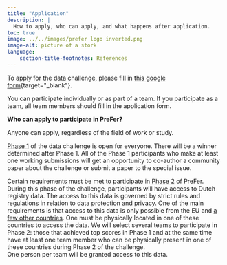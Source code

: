 ```yaml
---
title: "Application"
description: |
  How to apply, who can apply, and what happens after application.
toc: true
image: ../../images/prefer logo inverted.png
image-alt: picture of a stork
language: 
    section-title-footnotes: References
---
```


To apply for the data challenge, please fill in [this google form](https://forms.gle/cxc7U24n5ox7A1vu7){target="_blank"}. 

You can participate individually or as part of a team. If you participate as a team, all team members should fill in the application form.

__Who can apply to participate in PreFer?__  

Anyone can apply, regardless of the field of work or study.  

[Phase 1](/details/overview/3phases.md) of the data challenge is open for everyone. There will be a winner determined after Phase 1. All of the Phase 1 participants who make at least one working submissions will get an opportunity to co-author a community paper about the challenge or submit a paper to the special issue. 

Certain requirements must be met to participate in [Phase 2](/details/overview/3phases.md) of PreFer. During this phase of the challenge, participants will have access to Dutch registry data. The access to this data is governed by strict rules and regulations in relation to data protection and privacy. One of the main requirements is that access to this data is only possible from the EU and [a few other countries](https://commission.europa.eu/law/law-topic/data-protection/international-dimension-data-protection/adequacy-decisions_en). One must be physically located in one of these countries to access the data. We will select several teams to participate in Phase 2: those that achieved top scores in Phase 1 and at the same time have at least one team member who can be physically present in one of these countries during Phase 2 of the challenge.    
One person per team will be granted access to this data.


  